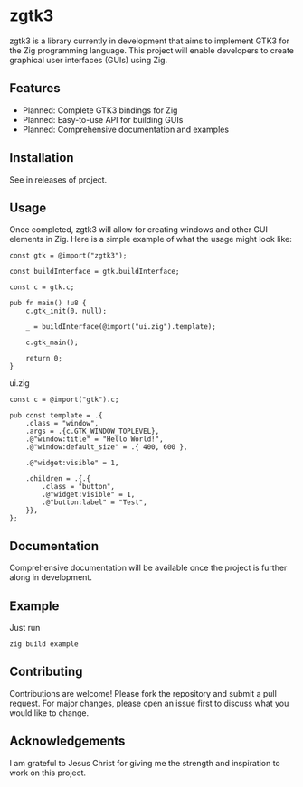 # zgtk3

zgtk3 is a library currently in development that aims to implement GTK3 for the Zig programming language. This project will enable developers to create graphical user interfaces (GUIs) using Zig.

## Features

- Planned: Complete GTK3 bindings for Zig
- Planned: Easy-to-use API for building GUIs
- Planned: Comprehensive documentation and examples

## Installation

See in releases of project.

## Usage

Once completed, zgtk3 will allow for creating windows and other GUI elements in Zig. Here is a simple example of what the usage might look like:

```zig
const gtk = @import("zgtk3");

const buildInterface = gtk.buildInterface;

const c = gtk.c;

pub fn main() !u8 {
    c.gtk_init(0, null);

    _ = buildInterface(@import("ui.zig").template);

    c.gtk_main();

    return 0;
}
```

ui.zig

```zig
const c = @import("gtk").c;

pub const template = .{
    .class = "window",
    .args = .{c.GTK_WINDOW_TOPLEVEL},
    .@"window:title" = "Hello World!",
    .@"window:default_size" = .{ 400, 600 },

    .@"widget:visible" = 1,

    .children = .{.{
        .class = "button",
        .@"widget:visible" = 1,
        .@"button:label" = "Test",
    }},
};
```

## Documentation

Comprehensive documentation will be available once the project is further along in development.

## Example

Just run

``` zig build example ``` 

## Contributing

Contributions are welcome! Please fork the repository and submit a pull request. For major changes, please open an issue first to discuss what you would like to change.

## Acknowledgements

I am grateful to Jesus Christ for giving me the strength and inspiration to work on this project.
